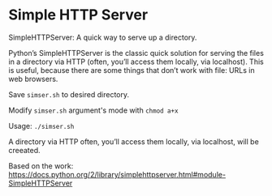 # Simple HTTP Server
SimpleHTTPServer: A quick way to serve up a directory.

Python’s SimpleHTTPServer is the classic quick solution for serving the files in a directory via HTTP (often, you’ll access them locally, via localhost). This is useful, because there are some things that don’t work with file: URLs in web browsers.

Save `simser.sh` to desired directory.

Modify `simser.sh` argument's mode with `chmod a+x`

Usage: `./simser.sh`

A directory via HTTP often, you’ll access them locally, via localhost, will be creeated.  

Based on the work:
https://docs.python.org/2/library/simplehttpserver.html#module-SimpleHTTPServer
